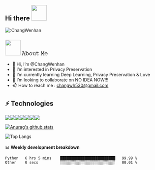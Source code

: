 ## Hi there <img src="https://media.giphy.com/media/mGcNjsfWAjY5AEZNw6/giphy.gif" width="50">
![:ChangWenhan](https://count.getloli.com/get/@:ChangWenhan?theme=gelbooru)
### <img src="https://media.giphy.com/media/VgCDAzcKvsR6OM0uWg/giphy.gif" width="50">  𝙰𝚋𝚘𝚞𝚝 𝙼𝚎
- 👋 Hi, I’m @ChangWenhan
- 👀 I’m interested in Privacy Preservation
- 🌱 I’m currently learning Deep Learning, Privacy Preservation & Love
- 💞️ I’m looking to collaborate on NO IDEA NOW!!!
- 📫 How to reach me : changwh530@gmail.com

<!---
ChangWenhan/ChangWenhan is a ✨ special ✨ repository because its `README.md` (this file) appears on your GitHub profile.
You can click the Preview link to take a look at your changes.
--->

## ⚡ Technologies
<img src="https://img.shields.io/badge/python%20-%2314354C.svg?&style=for-the-badge&logo=python&logoColor=white"/><img src="https://img.shields.io/badge/c++%20-%2300599C.svg?&style=for-the-badge&logo=c%2B%2B&ogoColor=white"/><img src="https://img.shields.io/badge/c%23%20-%23239120.svg?&style=for-the-badge&logo=c-sharp&logoColor=white"/><img src="https://img.shields.io/badge/java-%23ED8B00.svg?&style=for-the-badge&logo=java&logoColor=white"/><img src="https://img.shields.io/badge/html5%20-%23E34F26.svg?&style=for-the-badge&logo=html5&logoColor=white"/><img src="https://img.shields.io/badge/css3%20-%231572B6.svg?&style=for-the-badge&logo=css3&logoColor=white"/><img src="https://img.shields.io/badge/javascript%20-%23323330.svg?&style=for-the-badge&logo=javascript&logoColor=%23F7DF1E"/>

[![Anurag's github stats](https://github-readme-stats.vercel.app/api?username=ChangWenhan&count_private=true&show_icons=true)](https://github.com/anuraghazra/github-readme-stats)

![Top Langs](https://github-readme-stats.vercel.app/api/top-langs/?username=ChangWenhan&hide=TeX&layout=compact)
<br/><br/>📊 **Weekly development breakdown**
<!--START_SECTION:waka-->

```text
Python   6 hrs 5 mins    █████████████████████████   99.99 %
Other    0 secs          ░░░░░░░░░░░░░░░░░░░░░░░░░   00.01 %
```

<!--END_SECTION:waka-->
